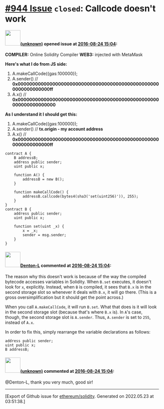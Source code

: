 # [\#944 Issue](https://github.com/ethereum/solidity/issues/944) `closed`: Callcode doesn't work

#### <img src="(unknown)" width="50">[(unknown)]((unknown)) opened issue at [2016-08-24 15:04](https://github.com/ethereum/solidity/issues/944):

**COMPILER:** Online Solidity Compiler
**WEB3:** injected with MetaMask

**Here's what I do from JS side:**
1. A.makeCallCode({gas:100000});
2. A.sender() // **0x00000000000000000000000000000000000000000000000000000000000000ff**
3. A.x() // **0x0000000000000000000000000000000000000000000000000000000000000000**

**As I understand it I should get this:** 
1. A.makeCallCode({gas:100000});
2. A.sender() // **tx.origin - my account address**
3. A.x() // **0x00000000000000000000000000000000000000000000000000000000000000ff**

```
contract A {
    B addressB;
    address public sender;
    uint public x;

    function A() {
        addressB = new B();
    }

    function makeCallCode() {
        addressB.callcode(bytes4(sha3('set(uint256)')), 255);
    }
}
contract B {
    address public sender;
    uint public x;

    function set(uint _x) {
        x = _x;
        sender = msg.sender;
    }
}
```


#### <img src="https://avatars.githubusercontent.com/u/9620836?u=6a792ee80e79b87f64f6aa16bd323e5a7a7bad97&v=4" width="50">[Denton-L](https://github.com/Denton-L) commented at [2016-08-24 15:04](https://github.com/ethereum/solidity/issues/944#issuecomment-242101132):

The reason why this doesn't work is because of the way the compiled bytecode accesses variables in Solidity. When `B.set` executes, it doesn't look for `x`, explicitly. Instead, when `B` is compiled, it sees that `B.x` is in the second storage slot so whenever it deals with `B.x`, it will go there. (This is a gross oversimplification but it should get the point across.)

When you call `A.makeCallCode`, it will run `B.set`. What that does is it will look in the second storage slot (because that's where `B.x` is). In `A`'s case, though, the second storage slot is `A.sender`. Thus, `A.sender` is set to `255`, instead of `A.x`.

In order to fix this, simply rearrange the variable declarations as follows:

```
address public sender;
uint public x;
B addressB;
```

#### <img src="(unknown)" width="50">[(unknown)]((unknown)) commented at [2016-08-24 15:04](https://github.com/ethereum/solidity/issues/944#issuecomment-242105693):

@Denton-L, thank you very much, good sir!


-------------------------------------------------------------------------------



[Export of Github issue for [ethereum/solidity](https://github.com/ethereum/solidity). Generated on 2022.05.23 at 03:51:38.]
